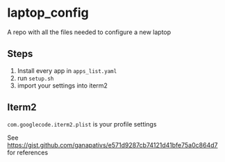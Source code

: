 # laptop_config

A repo with all the files needed to configure a new laptop

## Steps

1.  Install every app in `apps_list.yaml`
2.  run `setup.sh`
3.  import your settings into iterm2

## Iterm2

`com.googlecode.iterm2.plist` is your profile settings

See https://gist.github.com/ganapativs/e571d9287cb74121d41bfe75a0c864d7 for references
